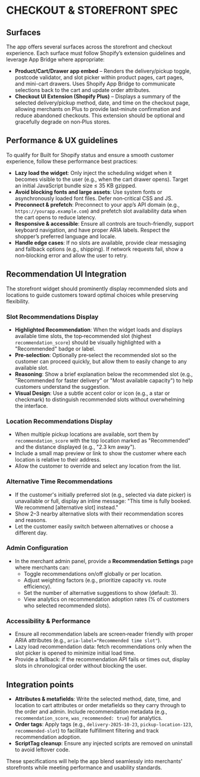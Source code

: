 # CHECKOUT & STOREFRONT SPEC

## Surfaces
The app offers several surfaces across the storefront and checkout experience. Each surface must follow Shopify’s extension guidelines and leverage App Bridge where appropriate:

- **Product/Cart/Drawer app embed** – Renders the delivery/pickup toggle, postcode validator, and slot picker within product pages, cart pages, and mini-cart drawers. Uses Shopify App Bridge to communicate selections back to the cart and update order attributes.
- **Checkout UI Extension (Shopify Plus)** – Displays a summary of the selected delivery/pickup method, date, and time on the checkout page, allowing merchants on Plus to provide last‑minute confirmation and reduce abandoned checkouts. This extension should be optional and gracefully degrade on non‑Plus stores.

## Performance & UX guidelines
To qualify for Built for Shopify status and ensure a smooth customer experience, follow these performance best practices:

- **Lazy load the widget**: Only inject the scheduling widget when it becomes visible to the user (e.g., when the cart drawer opens). Target an initial JavaScript bundle size ≤ 35 KB gzipped.
- **Avoid blocking fonts and large assets**: Use system fonts or asynchronously loaded font files. Defer non‑critical CSS and JS.
- **Preconnect & prefetch**: Preconnect to your app’s API domain (e.g., `https://yourapp.example.com`) and prefetch slot availability data when the cart opens to reduce latency.
- **Responsive & accessible**: Ensure all controls are touch-friendly, support keyboard navigation, and have proper ARIA labels. Respect the shopper’s preferred language and locale.
- **Handle edge cases**: If no slots are available, provide clear messaging and fallback options (e.g., shipping). If network requests fail, show a non‑blocking error and allow the user to retry.

## Recommendation UI Integration

The storefront widget should prominently display recommended slots and locations to guide customers toward optimal choices while preserving flexibility.

### Slot Recommendations Display

- **Highlighted Recommendation**: When the widget loads and displays available time slots, the top‑recommended slot (highest `recommendation_score`) should be visually highlighted with a "Recommended" badge or label.
- **Pre‑selection**: Optionally pre‑select the recommended slot so the customer can proceed quickly, but allow them to easily change to any available slot.
- **Reasoning**: Show a brief explanation below the recommended slot (e.g., "Recommended for faster delivery" or "Most available capacity") to help customers understand the suggestion.
- **Visual Design**: Use a subtle accent color or icon (e.g., a star or checkmark) to distinguish recommended slots without overwhelming the interface.

### Location Recommendations Display

- When multiple pickup locations are available, sort them by `recommendation_score` with the top location marked as "Recommended" and the distance displayed (e.g., "2.3 km away").
- Include a small map preview or link to show the customer where each location is relative to their address.
- Allow the customer to override and select any location from the list.

### Alternative Time Recommendations

- If the customer's initially preferred slot (e.g., selected via date picker) is unavailable or full, display an inline message: "This time is fully booked. We recommend [alternative slot] instead."
- Show 2–3 nearby alternative slots with their recommendation scores and reasons.
- Let the customer easily switch between alternatives or choose a different day.

### Admin Configuration

- In the merchant admin panel, provide a **Recommendation Settings** page where merchants can:
  - Toggle recommendations on/off globally or per location.
  - Adjust weighting factors (e.g., prioritize capacity vs. route efficiency).
  - Set the number of alternative suggestions to show (default: 3).
  - View analytics on recommendation adoption rates (% of customers who selected recommended slots).

### Accessibility & Performance

- Ensure all recommendation labels are screen‑reader friendly with proper ARIA attributes (e.g., `aria-label="Recommended time slot"`).
- Lazy load recommendation data: fetch recommendations only when the slot picker is opened to minimize initial load time.
- Provide a fallback: if the recommendation API fails or times out, display slots in chronological order without blocking the user.

## Integration points
- **Attributes & metafields**: Write the selected method, date, time, and location to cart attributes or order metafields so they carry through to the order and admin. Include recommendation metadata (e.g., `recommendation_score`, `was_recommended: true`) for analytics.
- **Order tags**: Apply tags (e.g., `delivery-2025-10-23`, `pickup-location-123`, `recommended-slot`) to facilitate fulfillment filtering and track recommendation adoption.
- **ScriptTag cleanup**: Ensure any injected scripts are removed on uninstall to avoid leftover code.

These specifications will help the app blend seamlessly into merchants' storefronts while meeting performance and usability standards.
